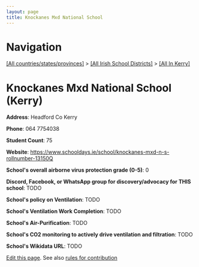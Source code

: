 ```yaml
---
layout: page
title: Knockanes Mxd National School
---
```

# Navigation

[[All countries/states/provinces]](../../..) > [[All Irish School Districts]](../..) > [[All In Kerry]](..)

# Knockanes Mxd National School (Kerry)

**Address**: Headford Co Kerry

**Phone**: 064 7754038

**Student Count**: 75

**Website**: <https://www.schooldays.ie/school/knockanes-mxd-n-s-rollnumber-13150Q>

**School's overall airborne virus protection grade (0-5)**: 0

**Discord, Facebook, or WhatsApp group for discovery/advocacy for THIS school**: TODO

**School's policy on Ventilation**: TODO

**School's Ventilation Work Completion**: TODO

**School's Air-Purification**: TODO

**School's CO2 monitoring to actively drive ventilation and filtration**: TODO

**School's Wikidata URL**: TODO


[Edit this page](https://github.com/ventilate-schools/Ireland/edit/main/./Kerry/Knockanes_Mxd_National_School.md). See also [rules for contribution](../../../contribution-rules/)
